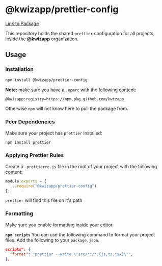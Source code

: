 # @kwizapp/prettier-config

[Link to Package](https://github.com/kwizapp/kwiz-dotfiles/packages/160099)

This repository holds the shared `prettier` configuration for all projects inside the **@kwizapp** organization.

## Usage

### Installation

```bash
npm install @kwizapp/prettier-config
```

**Note:** make sure you have a `.npmrc` with the following content:

```bash
@kwizapp:registry=https://npm.pkg.github.com/kwizapp
```

Otherwise `npm` will not know here to pull the package from.

### Peer Dependencies

Make sure your project has `prettier` installed:

```bash
npm install prettier
```

### Applying Prettier Rules

Create a `.prettierrc.js` file in the root of your project with the following content:

```js
module.exports = {
  ...require("@kwizapp/prettier-config")
};
```

`prettier` will find this file on it's path

### Formatting

Make sure you enable formatting inside your editor.

**`npm scripts`**
You can use the following command to format your project files. Add the following to your `package.json`.

```json
scripts": {
  "format": "prettier --write \"src/**/*.{js,ts,tsx}\"",
},
```

